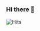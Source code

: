 ### Hi there 👋

<!--
**Na-Young-Woo/Na-Young-Woo** is a ✨ _special_ ✨ repository because its `README.md` (this file) appears on your GitHub profile.

Here are some ideas to get you started:

- 🔭 I’m currently working on ...
- 🌱 I’m currently learning ...
- 👯 I’m looking to collaborate on ...
- 🤔 I’m looking for help with ...
- 💬 Ask me about ...
- 📫 How to reach me: ...
- 😄 Pronouns: ...
- ⚡ Fun fact: ...
-->


![Hits](https://hits.seeyoufarm.com/api/count/badge.svg?url=https%3A%2F%2Fgithub.com%2FNa-Young-Woo&count_bg=%23E4E4E4&title_bg=%232191FF&icon=rabbitmq.svg&icon_color=%23FFFB4C&title=NaYoung-WOO&edge_flat=false)
